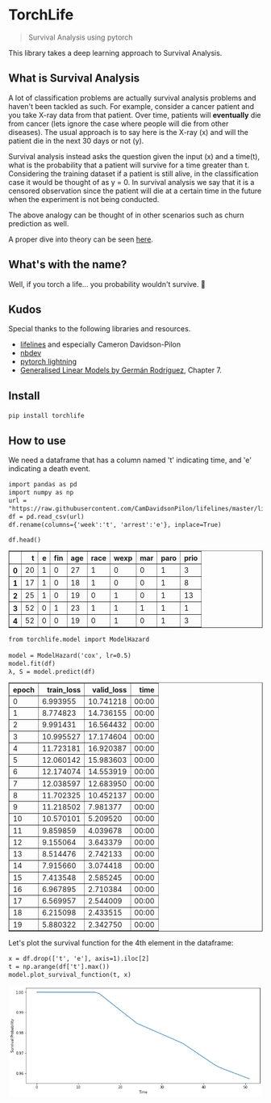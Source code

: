 # TorchLife
> Survival Analysis using pytorch


This library takes a deep learning approach to Survival Analysis.

## What is Survival Analysis
A lot of classification problems are actually survival analysis problems and haven't been tackled as such. For example, consider a cancer patient and you take X-ray data from that patient. Over time, patients will **eventually** die from cancer (lets ignore the case where people will die from other diseases). The usual approach is to say here is the X-ray (x) and will the patient die in the next 30 days or not (y).

Survival analysis instead asks the question given the input (x) and a time(t), what is the probability that a patient will survive for a time greater than t. Considering the training dataset if a patient is still alive, in the classification case it would be thought of as y = 0. In survival analysis we say that it is a censored observation since the patient will die at a certain time in the future when the experiment is not being conducted.

The above analogy can be thought of in other scenarios such as churn prediction as well.

A proper dive into theory can be seen [here](./SAT).

## What's with the name?
Well, if you torch a life... you probability wouldn't survive. 😬

## Kudos
Special thanks to the following libraries and resources.
- [lifelines](https://lifelines.readthedocs.io/en/latest/) and especially Cameron Davidson-Pilon
- [nbdev](https://nbdev.fast.ai/)
- [pytorch lightning](https://pytorch-lightning.readthedocs.io/)
- [Generalised Linear Models by Germán Rodríguez](https://data.princeton.edu/wws509/notes/c7s1), Chapter 7.

## Install

`pip install torchlife`

## How to use
We need a dataframe that has a column named 't' indicating time, and 'e' indicating a death event.

```
import pandas as pd
import numpy as np
url = "https://raw.githubusercontent.com/CamDavidsonPilon/lifelines/master/lifelines/datasets/rossi.csv"
df = pd.read_csv(url)
df.rename(columns={'week':'t', 'arrest':'e'}, inplace=True)
```

```
df.head()
```




<div>
<style scoped>
    .dataframe tbody tr th:only-of-type {
        vertical-align: middle;
    }

    .dataframe tbody tr th {
        vertical-align: top;
    }

    .dataframe thead th {
        text-align: right;
    }
</style>
<table border="1" class="dataframe">
  <thead>
    <tr style="text-align: right;">
      <th></th>
      <th>t</th>
      <th>e</th>
      <th>fin</th>
      <th>age</th>
      <th>race</th>
      <th>wexp</th>
      <th>mar</th>
      <th>paro</th>
      <th>prio</th>
    </tr>
  </thead>
  <tbody>
    <tr>
      <th>0</th>
      <td>20</td>
      <td>1</td>
      <td>0</td>
      <td>27</td>
      <td>1</td>
      <td>0</td>
      <td>0</td>
      <td>1</td>
      <td>3</td>
    </tr>
    <tr>
      <th>1</th>
      <td>17</td>
      <td>1</td>
      <td>0</td>
      <td>18</td>
      <td>1</td>
      <td>0</td>
      <td>0</td>
      <td>1</td>
      <td>8</td>
    </tr>
    <tr>
      <th>2</th>
      <td>25</td>
      <td>1</td>
      <td>0</td>
      <td>19</td>
      <td>0</td>
      <td>1</td>
      <td>0</td>
      <td>1</td>
      <td>13</td>
    </tr>
    <tr>
      <th>3</th>
      <td>52</td>
      <td>0</td>
      <td>1</td>
      <td>23</td>
      <td>1</td>
      <td>1</td>
      <td>1</td>
      <td>1</td>
      <td>1</td>
    </tr>
    <tr>
      <th>4</th>
      <td>52</td>
      <td>0</td>
      <td>0</td>
      <td>19</td>
      <td>0</td>
      <td>1</td>
      <td>0</td>
      <td>1</td>
      <td>3</td>
    </tr>
  </tbody>
</table>
</div>



```
from torchlife.model import ModelHazard

model = ModelHazard('cox', lr=0.5)
model.fit(df)
λ, S = model.predict(df)
```


<table border="1" class="dataframe">
  <thead>
    <tr style="text-align: left;">
      <th>epoch</th>
      <th>train_loss</th>
      <th>valid_loss</th>
      <th>time</th>
    </tr>
  </thead>
  <tbody>
    <tr>
      <td>0</td>
      <td>6.993955</td>
      <td>10.741218</td>
      <td>00:00</td>
    </tr>
    <tr>
      <td>1</td>
      <td>8.774823</td>
      <td>14.736155</td>
      <td>00:00</td>
    </tr>
    <tr>
      <td>2</td>
      <td>9.991431</td>
      <td>16.564432</td>
      <td>00:00</td>
    </tr>
    <tr>
      <td>3</td>
      <td>10.995527</td>
      <td>17.174604</td>
      <td>00:00</td>
    </tr>
    <tr>
      <td>4</td>
      <td>11.723181</td>
      <td>16.920387</td>
      <td>00:00</td>
    </tr>
    <tr>
      <td>5</td>
      <td>12.060142</td>
      <td>15.983603</td>
      <td>00:00</td>
    </tr>
    <tr>
      <td>6</td>
      <td>12.174074</td>
      <td>14.553919</td>
      <td>00:00</td>
    </tr>
    <tr>
      <td>7</td>
      <td>12.038597</td>
      <td>12.683950</td>
      <td>00:00</td>
    </tr>
    <tr>
      <td>8</td>
      <td>11.702325</td>
      <td>10.452137</td>
      <td>00:00</td>
    </tr>
    <tr>
      <td>9</td>
      <td>11.218502</td>
      <td>7.981377</td>
      <td>00:00</td>
    </tr>
    <tr>
      <td>10</td>
      <td>10.570101</td>
      <td>5.209520</td>
      <td>00:00</td>
    </tr>
    <tr>
      <td>11</td>
      <td>9.859859</td>
      <td>4.039678</td>
      <td>00:00</td>
    </tr>
    <tr>
      <td>12</td>
      <td>9.155064</td>
      <td>3.643379</td>
      <td>00:00</td>
    </tr>
    <tr>
      <td>13</td>
      <td>8.514476</td>
      <td>2.742133</td>
      <td>00:00</td>
    </tr>
    <tr>
      <td>14</td>
      <td>7.915660</td>
      <td>3.074418</td>
      <td>00:00</td>
    </tr>
    <tr>
      <td>15</td>
      <td>7.413548</td>
      <td>2.585245</td>
      <td>00:00</td>
    </tr>
    <tr>
      <td>16</td>
      <td>6.967895</td>
      <td>2.710384</td>
      <td>00:00</td>
    </tr>
    <tr>
      <td>17</td>
      <td>6.569957</td>
      <td>2.544009</td>
      <td>00:00</td>
    </tr>
    <tr>
      <td>18</td>
      <td>6.215098</td>
      <td>2.433515</td>
      <td>00:00</td>
    </tr>
    <tr>
      <td>19</td>
      <td>5.880322</td>
      <td>2.342750</td>
      <td>00:00</td>
    </tr>
  </tbody>
</table>


Let's plot the survival function for the 4th element in the dataframe:

```
x = df.drop(['t', 'e'], axis=1).iloc[2]
t = np.arange(df['t'].max())
model.plot_survival_function(t, x)
```


![png](docs/images/output_8_0.png)

